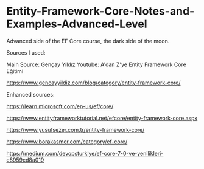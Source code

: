# Entity-Framework-Core-Notes-and-Examples-Advanced-Level
Advanced side of the EF Core course, the dark side of the moon.

Sources I used:

Main Source: Gençay Yıldız Youtube: A'dan Z'ye Entity Framework Core Eğitimi

https://www.gencayyildiz.com/blog/category/entity-framework-core/

Enhanced sources:

https://learn.microsoft.com/en-us/ef/core/

https://www.entityframeworktutorial.net/efcore/entity-framework-core.aspx

https://www.yusufsezer.com.tr/entity-framework-core/

https://www.borakasmer.com/category/ef-core/

https://medium.com/devopsturkiye/ef-core-7-0-ve-yenilikleri-e8959cd8a019
